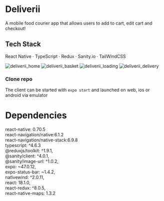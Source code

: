 # Deliverii

A mobile food courier app that allows users to add to cart, edit cart and checkout!

## Tech Stack

React Native · TypeScript · Redux · Sanity.io · TailWindCSS

![deliverii_home](https://github.com/MHassan47/Deliverii/blob/master/assets/deliverii_home.JPG?raw=true)
![deliverii_basket](https://github.com/MHassan47/Deliverii/blob/master/assets/deliverii_basket.JPG?raw=true)
![deliverii_loading](https://github.com/MHassan47/Deliverii/blob/master/assets/deliverii_loading.JPG?raw=true)
![deliverii_delivery](https://github.com/MHassan47/Deliverii/blob/master/assets/deliverii_delivery.JPG?raw=true)

### Clone repo

The client can be started with `expo start` and launched on web, ios or android via emulator

# Dependencies

react-native: 0.70.5  
react-navigation/native:6.1.2  
react-navigation/native-stack:6.9.8  
typescript: ^4.6.3  
@reduxjs/toolkit: ^1.9.1,  
@sanity/client: ^4.0.1,  
@sanity/image-url: ^1.0.2,  
expo: ~47.0.12,  
expo-status-bar: ~1.4.2,  
nativewind: ^2.0.11,  
react: 18.1.0,  
react-redux: ^8.0.5,  
react-native-maps: 1.3.2
